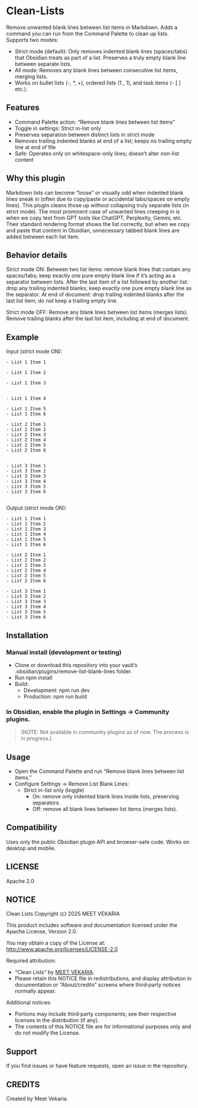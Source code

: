 # Clean-Lists

Remove unwanted blank lines between list items in Markdown. Adds a command you can run from the Command Palette to clean up lists. Supports two modes:
- Strict mode (default): Only removes indented blank lines (spaces/tabs) that Obsidian treats as part of a list. Preserves a truly empty blank line between separate lists.
- All mode: Removes any blank lines between consecutive list items, merging lists.
- Works on bullet lists (-, *, +), ordered lists (1., 1), and task items (- [ ] etc.).

## Features

- Command Palette action: “Remove blank lines between list items”
- Toggle in settings: Strict in-list only
- Preserves separation between distinct lists in strict mode
- Removes trailing indented blanks at end of a list; keeps no trailing empty line at end of file
- Safe: Operates only on whitespace-only lines; doesn’t alter non-list content

## Why this plugin
Markdown lists can become “loose” or visually odd when indented blank lines sneak in (often due to copy/paste or accidental tabs/spaces on empty lines). This plugin cleans those up without collapsing truly separate lists (in strict mode).
The most prominent case of unwanted lines creeping in is when we copy text from GPT tools like ChatGPT, Perplexity, Gemini, etc. Their standard rendering format shows the list correctly, but when we copy and paste that content in Obsidian, unnecessary tabbed blank lines are added between each list item.

## Behavior details

Strict mode ON:
Between two list items: remove blank lines that contain any spaces/tabs; keep exactly one pure empty blank line if it’s acting as a separator between lists.
After the last item of a list followed by another list: drop any trailing indented blanks; keep exactly one pure empty blank line as the separator.
At end of document: drop trailing indented blanks after the last list item; do not keep a trailing empty line.

Strict mode OFF:
Remove any blank lines between list items (merges lists).
Remove trailing blanks after the last list item, including at end of document.

## Example

Input (strict mode ON):

```
- List 1 Item 1
	
- List 1 Item 2
	
- List 1 Item 3
	
	
- List 1 Item 4
	
- List 1 Item 5
- List 1 Item 6

- List 2 Item 1
- List 2 Item 2
- List 2 Item 3
- List 2 Item 4
- List 2 Item 5
- List 2 Item 6
	

- List 3 Item 1
- List 3 Item 2
- List 3 Item 3
- List 3 Item 4
- List 3 Item 5
- List 3 Item 6
	
```

Output (strict mode ON):

```
- List 1 Item 1
- List 1 Item 2
- List 1 Item 3
- List 1 Item 4
- List 1 Item 5
- List 1 Item 6

- List 2 Item 1
- List 2 Item 2
- List 2 Item 3
- List 2 Item 4
- List 2 Item 5
- List 2 Item 6

- List 3 Item 1
- List 3 Item 2
- List 3 Item 3
- List 3 Item 4
- List 3 Item 5
- List 3 Item 6
```

## Installation

### Manual install (development or testing)

- Clone or download this repository into your vault’s .obsidian/plugins/remove-list-blank-lines folder.
- Run npm install
- Build:
  - Development: npm run dev
  - Production: npm run build

### In Obsidian, enable the plugin in Settings → Community plugins.

> (NOTE: Not available in community plugins as of now. The process is in progress.)

## Usage

- Open the Command Palette and run “Remove blank lines between list items.”
- Configure Settings → Remove List Blank Lines:
  - Strict in-list only (toggle)
    - On: remove only indented blank lines inside lists, preserving separators.
    - Off: remove all blank lines between list items (merges lists).

## Compatibility

Uses only the public Obsidian plugin API and browser-safe code.
Works on desktop and mobile.

## LICENSE
Apache 2.0

## NOTICE
Clean Lists
Copyright (c) 2025 MEET VEKARIA

This product includes software and documentation licensed under the Apache License, Version 2.0.

You may obtain a copy of the License at:
http://www.apache.org/licenses/LICENSE-2.0

Required attribution:
- “Clean Lists” by [MEET VEKARIA](https://github.com/meet-v/).
- Please retain this NOTICE file in redistributions, and display attribution in documentation or “About/credits” screens where third‑party notices normally appear.

Additional notices:
- Portions may include third‑party components; see their respective licenses in the distribution (if any).
- The contents of this NOTICE file are for informational purposes only and do not modify the License.

## Support
If you find issues or have feature requests, open an issue in the repository.

## CREDITS
Created by Meet Vekaria.

